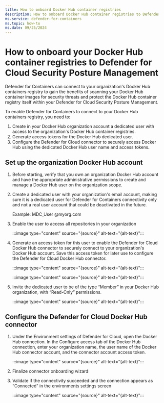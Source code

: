 ```yaml
---
title: How to onboard Docker Hub container registries
description: How to onboard Docker Hub container registries to Defender for Containers
ms.service: defender-for-containers
ms.topic: how-to
ms.date: 09/25/2024
---
```


# How to onboard your Docker Hub container registries to Defender for Cloud Security Posture Management

Defender for Containers can connect to your organization's Docker Hub containers registry to gain the benefits of scanning your Docker Hub container images for security threats and protect the Docker Hub container registry itself within your Defender for Cloud Security Posture Management.

To enable Defender for Containers to connect to your Docker Hub containers registry, you need to:

1. Create in your Docker Hub organization account a dedicated user with access to the organization's Docker Hub container registries.
1. Generate access tokens for the Docker Hub dedicated user.
1. Configure the Defender for Cloud connector to securely access Docker Hub using the dedicated Docker Hub user name and access tokens.

## Set up the organization Docker Hub account

1. Before starting, verify that you own an organization Docker Hub account and have the appropriate administrative permissions to create and manage a Docker Hub user on the organization scope.

1. Create a dedicated user with your organization's email account, making sure it is a dedicated user for Defender for Containers connectivity only and not a real user account that could be deactivated in the future.

    Example: MDC_User @myorg.com  

1. Enable the user to access all repositories in your organization

    :::image type="content" source="{source}" alt-text="{alt-text}":::

1. Generate an access token for this user to enable the Defender for Cloud Docker Hub connector to securely connect to your organization's Docker Hub account. Save this access token for later use to configure the Defender for Cloud Docker Hub connector.

    :::image type="content" source="{source}" alt-text="{alt-text}":::

    :::image type="content" source="{source}" alt-text="{alt-text}":::

1. Invite the dedicated user to be of the type “Member” in your Docker Hub organization, with “Read-Only” permissions.

    :::image type="content" source="{source}" alt-text="{alt-text}":::

## Configure the Defender for Cloud Docker Hub connector

1. Under the Environment settings of Defender for Cloud, open the Docker Hub connection. In the Configure access tab of the Docker Hub connection, enter your organization name, the user name of the Docker Hub connector account, and the connector account access token.

    :::image type="content" source="{source}" alt-text="{alt-text}":::

1. Finalize connector onboarding wizard

1. Validate if the connectivity succeeded and the connection appears as “Connected” in the environments settings screen

    :::image type="content" source="{source}" alt-text="{alt-text}":::
